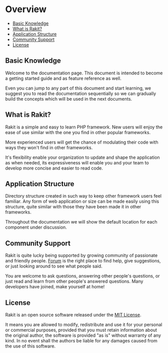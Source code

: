 # Overview

<!-- MarkdownTOC autolink="true" autoanchor="true" levels="2,3" bracket="round" lowercase="only_ascii" -->

- [Basic Knowledge](#basic-knowledge)
- [What is Rakit?](#what-is-rakit)
- [Application Structure](#application-structure)
- [Community Support](#community-support)
- [License](#license)

<!-- /MarkdownTOC -->


<a id="basic-knowledge"></a>
## Basic Knowledge

Welcome to the documentation page.
This document is intended to become a getting started guide and as feature reference as well.

Even you can jump to any part of this document and start learning, we suggest you to read the documentation sequentially so we can gradually build the concepts which will be used in the next documents.


<a id="what-is-rakit"></a>
## What is Rakit?

Rakit is a simple and easy to learn PHP framework.
New users will enjoy the ease of use similar with the one you find in other popular frameworks.

More experienced users will get the chance of modulating their code with ways they won't find in other frameworks.

It's flexibility enable your organization to update and shape the application as when needed, its expressiveness will enable you and your team to develop more concise and easier to read code.

<a id="application-structure"></a>
## Application Structure

Directory structure created in such way to keep other framework users feel familiar.
Any form of web application or size can be made easily using this structure,
quite similar with those they have been made it in other frameworks.

Throughout the documentation we will show the default location for each component under discussion.


<a id="community-support"></a>
## Community Support

Rakit is quite lucky being supported by growing community of passionate and friendly people.
[Forum](https://rakit.esyede.my.id/forum) is the right place to find help,
give suggestions, or just looking around to see what people said.

You are welcome to ask questions, answering other people's questions, or just read and learn from other people's answered questions.
Many developers have joined, make yourself at home!


<a id="license"></a>
## License

Rakit is an open source software released under the
[MIT License](http://www.opensource.org/licenses/mit-license.php).


It means you are allowed to modify, redistribute and use it for your personal or commercial purposes, provided that you must retain information about the original author,
the software is provided "as is" without warranty of any kind. In no event shall the authors be liable for any damages caused from the use of this software.
